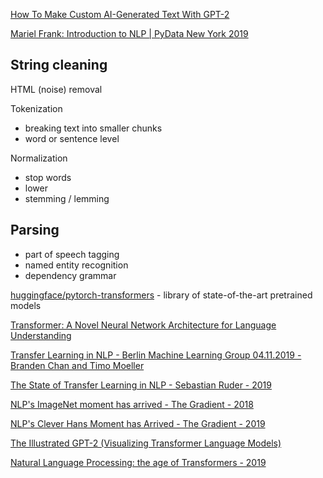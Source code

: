 [How To Make Custom AI-Generated Text With GPT-2](https://minimaxir.com/2019/09/howto-gpt2/)

[Mariel Frank: Introduction to NLP | PyData New York 2019](https://www.youtube.com/watch?v=tGzsVECHH4A)

## String cleaning

HTML (noise) removal

Tokenization
- breaking text into smaller chunks
- word or sentence level

Normalization
- stop words
- lower
- stemming / lemming

## Parsing
- part of speech tagging
- named entity recognition
- dependency grammar

[huggingface/pytorch-transformers](https://github.com/huggingface/pytorch-transformers) - library of state-of-the-art pretrained models

[Transformer: A Novel Neural Network Architecture for Language Understanding](https://ai.googleblog.com/2017/08/transformer-novel-neural-network.html)

[Transfer Learning in NLP - Berlin Machine Learning Group 04.11.2019 - Branden Chan and Timo Moeller](https://docs.google.com/presentation/d/1Qe7tDrd4Y-4C10kpIH-bm_yW70iqmA4LZpZxZNf-utw/edit#slide=id.p1)

[The State of Transfer Learning in NLP - Sebastian Ruder - 2019](https://ruder.io/state-of-transfer-learning-in-nlp/)

[NLP's ImageNet moment has arrived - The Gradient - 2018](https://thegradient.pub/nlp-imagenet/)

[NLP's Clever Hans Moment has Arrived - The Gradient - 2019](https://thegradient.pub/nlps-clever-hans-moment-has-arrived/)

[The Illustrated GPT-2 (Visualizing Transformer Language Models)](https://jalammar.github.io/illustrated-gpt2/)

[Natural Language Processing: the age of Transformers - 2019](https://blog.scaleway.com/2019/building-a-machine-reading-comprehension-system-using-the-latest-advances-in-deep-learning-for-nlp/)

